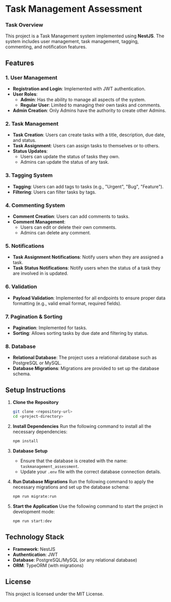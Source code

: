 
# Task Management Assessment

### Task Overview

This project is a Task Management system implemented using **NestJS**. The system includes user management, task management, tagging, commenting, and notification features.

## Features

### 1. User Management
- **Registration and Login**: Implemented with JWT authentication.
- **User Roles**: 
  - **Admin**: Has the ability to manage all aspects of the system.
  - **Regular User**: Limited to managing their own tasks and comments.
- **Admin Creation**: Only Admins have the authority to create other Admins.

### 2. Task Management
- **Task Creation**: Users can create tasks with a title, description, due date, and status.
- **Task Assignment**: Users can assign tasks to themselves or to others.
- **Status Updates**: 
  - Users can update the status of tasks they own.
  - Admins can update the status of any task.

### 3. Tagging System
- **Tagging**: Users can add tags to tasks (e.g., "Urgent", "Bug", "Feature").
- **Filtering**: Users can filter tasks by tags.

### 4. Commenting System
- **Comment Creation**: Users can add comments to tasks.
- **Comment Management**: 
  - Users can edit or delete their own comments.
  - Admins can delete any comment.

### 5. Notifications
- **Task Assignment Notifications**: Notify users when they are assigned a task.
- **Task Status Notifications**: Notify users when the status of a task they are involved in is updated.

### 6. Validation
- **Payload Validation**: Implemented for all endpoints to ensure proper data formatting (e.g., valid email format, required fields).

### 7. Pagination & Sorting
- **Pagination**: Implemented for tasks.
- **Sorting**: Allows sorting tasks by due date and filtering by status.

### 8. Database
- **Relational Database**: The project uses a relational database such as PostgreSQL or MySQL.
- **Database Migrations**: Migrations are provided to set up the database schema.

## Setup Instructions

1. **Clone the Repository**
   ```bash
   git clone <repository-url>
   cd <project-directory>
   ```

2. **Install Dependencies**
   Run the following command to install all the necessary dependencies:
   ```bash
   npm install
   ```

3. **Database Setup**
   - Ensure that the database is created with the name: `taskmanagement_assessment`.
   - Update your `.env` file with the correct database connection details.

4. **Run Database Migrations**
   Run the following command to apply the necessary migrations and set up the database schema:
   ```bash
   npm run migrate:run
   ```

5. **Start the Application**
   Use the following command to start the project in development mode:
   ```bash
   npm run start:dev
   ```

## Technology Stack

- **Framework**: NestJS
- **Authentication**: JWT
- **Database**: PostgreSQL/MySQL (or any relational database)
- **ORM**: TypeORM (with migrations)

## License

This project is licensed under the MIT License.
```